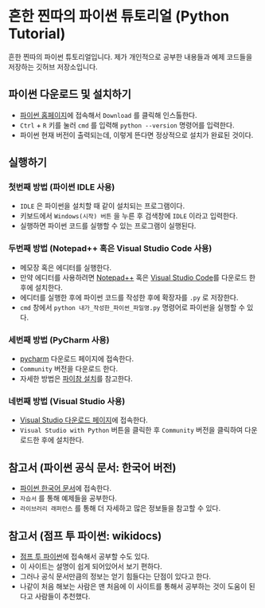 # 흔한 찐따의 파이썬 튜토리얼 (Python Tutorial)
흔한 찐따의 파이썬 튜토리얼입니다.
제가 개인적으로 공부한 내용들과 예제 코드들을 저장하는 깃허브 저장소입니다.

## 파이썬 다운로드 및 설치하기
- [파이썬 홈페이지](https://www.python.org/)에 접속해서 `Download` 를 클릭해 인스톨한다.
- `Ctrl` + `R` 키를 눌러 `cmd` 를 입력해 `python --version` 명령어를 입력한다.
- 파이썬 현재 버전이 출력되는데, 이렇게 뜬다면 정상적으로 설치가 완료된 것이다.

## 실행하기

### 첫번째 방법 (파이썬 IDLE 사용)
- `IDLE` 은 파이썬을 설치할 때 같이 설치되는 프로그램이다.
- 키보드에서 `Windows(시작) 버튼` 을 누른 후 검색창에 `IDLE` 이라고 입력한다.
- 실행하면 파이썬 코드를 실행할 수 있는 프로그램이 실행된다.

### 두번째 방법 (Notepad++ 혹은 Visual Studio Code 사용)
- 메모장 혹은 에디터를 실행한다.
- 만약 에디터를 사용하려면 [Notepad++](https://notepad-plus-plus.org/downloads/) 혹은 [Visual Studio Code](https://code.visualstudio.com/download)를 다운로드 한 후에 설치한다.
- 에디터를 실행한 후에 파이썬 코드를 작성한 후에 확장자를 `.py` 로 저장한다.
- `cmd` 창에서 `python 내가_작성한_파이썬_파일명.py` 명령어로 파이썬을 실행할 수 있다.

### 세번째 방법 (PyCharm 사용)
- [pycharm](https://www.jetbrains.com/ko-kr/pycharm/download/#section=windows) 다운로드 페이지에 접속한다.
- `Community` 버전을 다운로드 한다.
- 자세한 방법은 [파이참 설치](https://wikidocs.net/21953)를 참고한다.

### 네번째 방법 (Visual Studio 사용)
- [Visual Studio 다운로드 페이지](https://visualstudio.microsoft.com/ko/vs/features/python/)에 접속한다.
- `Visual Studio with Python` 버튼을 클릭한 후 `Community` 버전을 클릭하여 다운로드한 후에 설치한다.

## 참고서 (파이썬 공식 문서: 한국어 버전)
- [파이썬 한국어 문서](https://docs.python.org/ko/3/)에 접속한다.
- `자습서` 를 통해 예제들을 공부한다.
- `라이브러리 래퍼런스` 를 통해 더 자세하고 많은 정보들을 참고할 수 있다.

## 참고서 (점프 투 파이썬: wikidocs)
- [점프 투 파이썬](https://wikidocs.net/book/1)에 접속해서 공부할 수도 있다.
- 이 사이트는 설명이 쉽게 되어있어서 보기 편하다.
- 그러나 공식 문서만큼의 정보는 얻기 힘들다는 단점이 있다고 한다.
- 나같이 처음 해보는 사람은 맨 처음에 이 사이트를 통해서 공부하는 것이 도움이 된다고 사람들이 추천했다.
